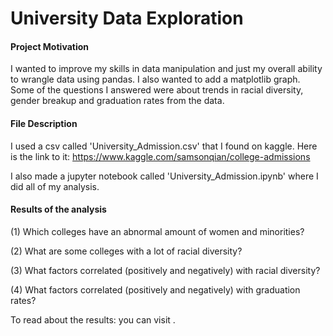 # University Data Exploration

#### Project Motivation
I wanted to improve my skills in data manipulation and just my overall ability to wrangle data using pandas. I also wanted to add a matplotlib graph. Some of the questions I answered were about trends in racial diversity, gender breakup and graduation rates from the data.

#### File Description
I used a csv called 'University_Admission.csv' that I found on kaggle. Here is the link to it: https://www.kaggle.com/samsonqian/college-admissions

I also made a jupyter notebook called 'University_Admission.ipynb' where I did all of my analysis.

#### Results of the analysis
(1) Which colleges have an abnormal amount of women and minorities?

(2) What are some colleges with a lot of racial diversity?

(3) What factors correlated (positively and negatively) with racial diversity?

(4) What factors correlated (positively and negatively) with graduation rates?

To read about the results: you can visit <will insert link here>.
